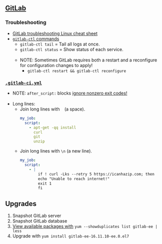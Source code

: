 ## [GitLab](https://docs.gitlab.com/ee/)

### Troubleshooting

- [GitLab troubleshooting Linux cheat sheet](https://docs.gitlab.com/ee/administration/troubleshooting/linux_cheat_sheet.html)
- [`gitlab-ctl` commands](https://docs.gitlab.com/omnibus/maintenance/)
  - `gitlab-ctl tail` = Tail all logs at once.
  - `gitlab-ctl status` = Show status of each service.
<br><br>
  - NOTE: Sometimes GitLab requires both a restart and a reconfigure for configuration changes to apply!
    - `gitlab-ctl restart && gitlab-ctl reconfigure`

### [`.gitlab-ci.yml`](https://docs.gitlab.com/ee/ci/yaml/)

- NOTE: `after_script:` blocks [ignore nonzero exit codes!](https://stackoverflow.com/a/72984677)
<br><br>
- Long lines:
  - Join long lines with ` ` (a space).
    ```yaml
    my_job:
      script:
        - apt-get -qq install
          curl
          git
          unzip
    ```
  - Join long lines with `\n` (a new line).
    ```yaml
    my_job:
      script:
        - |
            if ! curl -Lks --retry 5 https://icanhazip.com; then
            echo "Unable to reach internet!"
            exit 1
            fi
    ```

## Upgrades

1. Snapshot GitLab server
2. Snapshot GitLab database
3. [View available packages with](https://unix.stackexchange.com/a/151690) `yum --showduplicates list gitlab-ee | less`
4. Upgrade with `yum install gitlab-ee-16.11.10-ee.0.el7`
